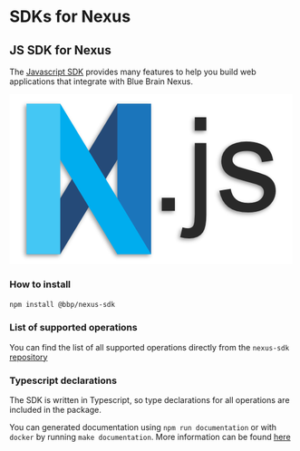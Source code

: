# SDKs for Nexus

## JS SDK for Nexus

The [Javascript SDK](https://github.com/BlueBrain/nexus-sdk-js) provides many features to help you build web applications that integrate with Blue Brain Nexus.

![Nexus JS logo](./sdk/img/nexus-js-logo.png)

### How to install

`npm install @bbp/nexus-sdk`

### List of supported operations

You can find the list of all supported operations directly from the `nexus-sdk` [repository](https://github.com/BlueBrain/nexus-sdk-js#documentation)

### Typescript declarations

The SDK is written in Typescript, so type declarations for all operations are included in the package.

You can generated documentation using `npm run documentation` or with `docker` by running `make documentation`. More information can be found [here](https://github.com/BlueBrain/nexus-sdk-js#development)
